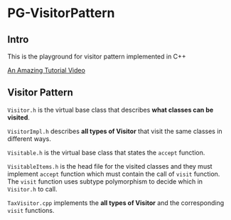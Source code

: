 # PG-VisitorPattern
## Intro
This is the playground for visitor pattern implemented in C++ 

[An Amazing Tutorial Video](https://www.youtube.com/watch?v=pL4mOUDi54o)

## Visitor Pattern
`Visitor.h` is the virtual base class that describes **what classes can be visited**.

`VisitorImpl.h` describes **all types of Visitor** that visit the same classes in different ways.

`Visitable.h` is the virtual base class that states the `accept` function.

`VisitableItems.h` is the head file for the visited classes and they must implement `accept` function which must contain the call of `visit` function. The `visit` function uses subtype polymorphism to decide which in `Visitor.h` to call.

`TaxVisitor.cpp` implements the **all types of Visitor** and the corresponding `visit` functions.